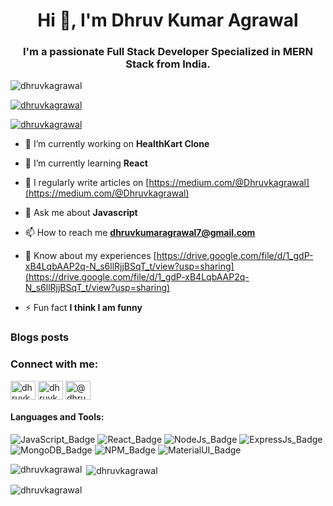 <h1 align="center">Hi 👋, I'm Dhruv Kumar Agrawal</h1>
<h3 align="center">I'm a passionate Full Stack Developer Specialized in MERN Stack from India.</h3>

<p align="left"> <img src="https://komarev.com/ghpvc/?username=dhruvkagrawal&label=Profile%20views&color=0e75b6&style=flat" alt="dhruvkagrawal" /> </p>

<p align="left"> <a href="https://github.com/ryo-ma/github-profile-trophy"><img src="https://github-profile-trophy.vercel.app/?username=dhruvkagrawal" alt="dhruvkagrawal" /></a> </p>

<p align="left"> <a href="https://twitter.com/dhruvkagrawal" target="blank"><img src="https://img.shields.io/twitter/follow/dhruvkagrawal?logo=twitter&style=for-the-badge" alt="dhruvkagrawal" /></a> </p>

- 🔭 I’m currently working on **HealthKart Clone**

- 🌱 I’m currently learning **React**

- 📝 I regularly write articles on [https://medium.com/@Dhruvkagrawal](https://medium.com/@Dhruvkagrawal)

- 💬 Ask me about **Javascript**

- 📫 How to reach me **dhruvkumaragrawal7@gmail.com**

- 📄 Know about my experiences [https://drive.google.com/file/d/1_gdP-xB4LqbAAP2q-N_s6llRjjBSqT_t/view?usp=sharing](https://drive.google.com/file/d/1_gdP-xB4LqbAAP2q-N_s6llRjjBSqT_t/view?usp=sharing)

- ⚡ Fun fact **I think I am funny**

### Blogs posts
<!-- BLOG-POST-LIST:START -->
<!-- BLOG-POST-LIST:END -->

<h3 align="left">Connect with me:</h3>
<p align="left">
<a href="https://twitter.com/dhruvkagrawal" target="blank"><img align="center" src="https://raw.githubusercontent.com/rahuldkjain/github-profile-readme-generator/master/src/images/icons/Social/twitter.svg" alt="dhruvkagrawal" height="30" width="40" /></a>
<a href="https://linkedin.com/in/dhruvkagrawal" target="blank"><img align="center" src="https://raw.githubusercontent.com/rahuldkjain/github-profile-readme-generator/master/src/images/icons/Social/linked-in-alt.svg" alt="dhruvkagrawal" height="30" width="40" /></a>
<a href="https://medium.com/@dhruvkagrawal" target="blank"><img align="center" src="https://raw.githubusercontent.com/rahuldkjain/github-profile-readme-generator/master/src/images/icons/Social/medium.svg" alt="@dhruvkagrawal" height="30" width="40" /></a>
</p>

#### Languages and Tools:
![JavaScript_Badge](https://img.shields.io/badge/JavaScript-323330?style=for-the-badge&logo=javascript&logoColor=F7DF1E)
![React_Badge](https://img.shields.io/badge/React-20232A?style=for-the-badge&logo=react&logoColor=61DAFB)
![NodeJs_Badge](https://img.shields.io/badge/Node.js-339933?style=for-the-badge&logo=nodedotjs&logoColor=white)
![ExpressJs_Badge](https://img.shields.io/badge/Express.js-000000?style=for-the-badge&logo=express&logoColor=white)
![MongoDB_Badge](https://img.shields.io/badge/MongoDB-4EA94B?style=for-the-badge&logo=mongodb&logoColor=white)
![NPM_Badge](https://img.shields.io/badge/npm-CB3837?style=for-the-badge&logo=npm&logoColor=white)
![MaterialUI_Badge](https://img.shields.io/badge/Material--UI-0081CB?style=for-the-badge&logo=material-ui&logoColor=white)
<!-- ![Redis_Badge](https://img.shields.io/badge/redis-%23DD0031.svg?&style=for-the-badge&logo=redis&logoColor=white) -->
<!-- ![TailwindCSS_Badge](https://img.shields.io/badge/Tailwind_CSS-38B2AC?style=for-the-badge&logo=tailwind-css&logoColor=white) -->
<!-- ![StyledComponents_Badge](https://img.shields.io/badge/styled--components-DB7093?style=for-the-badge&logo=styled-components&logoColor=white) -->

<p><img align="left" src="https://github-readme-stats.vercel.app/api/top-langs?username=dhruvkagrawal&show_icons=true&locale=en&layout=compact" alt="dhruvkagrawal" /></p>

<p>&nbsp;<img align="center" src="https://github-readme-stats.vercel.app/api?username=dhruvkagrawal&show_icons=true&locale=en" alt="dhruvkagrawal" /></p>

<p><img align="center" src="https://github-readme-streak-stats.herokuapp.com/?user=dhruvkagrawal&" alt="dhruvkagrawal" /></p>
